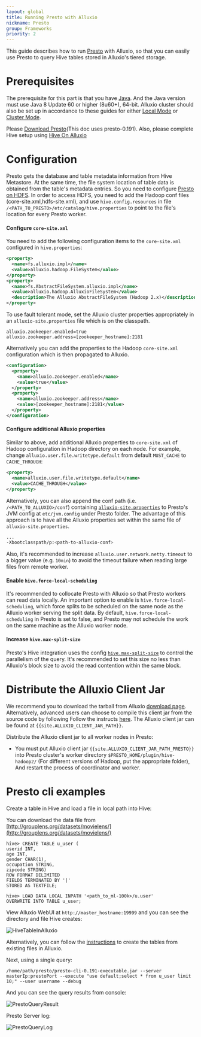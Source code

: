 ```yaml
---
layout: global
title: Running Presto with Alluxio
nickname: Presto
group: Frameworks
priority: 2
---
```


This guide describes how to run [Presto](https://prestodb.io/) with Alluxio, so
that you can easily use Presto to query Hive tables stored in Alluxio's tiered storage.

# Prerequisites

The prerequisite for this part is that you have [Java](Java-Setup.html). And the Java version must use Java 8 Update 60 or higher (8u60+), 64-bit.
Alluxio cluster should also be set up in accordance to these guides for either
[Local Mode](Running-Alluxio-Locally.html) or [Cluster Mode](Running-Alluxio-on-a-Cluster.html).

Please [Download Presto](https://repo1.maven.org/maven2/com/facebook/presto/presto-server/)(This doc uses presto-0.191). Also, please complete Hive setup using
[Hive On Alluxio](Running-Hive-with-Alluxio.html)

# Configuration

Presto gets the database and table metadata information from Hive Metastore. At the same time,
the file system location of table data is obtained from the table's metadata entries. So you need to configure
[Presto on HDFS](https://prestodb.io/docs/current/installation/deployment.html). In order to access HDFS,
you need to add the Hadoop conf files (core-site.xml,hdfs-site.xml), and use `hive.config.resources` in
file `/<PATH_TO_PRESTO>/etc/catalog/hive.properties` to point to the file's location for every Presto worker.

#### Configure `core-site.xml`

You need to add the following configuration items to the `core-site.xml` configured in `hive.properties`:

```xml
<property>
  <name>fs.alluxio.impl</name>
  <value>alluxio.hadoop.FileSystem</value>
</property>
<property>
  <name>fs.AbstractFileSystem.alluxio.impl</name>
  <value>alluxio.hadoop.AlluxioFileSystem</value>
  <description>The Alluxio AbstractFileSystem (Hadoop 2.x)</description>
</property>
```

To use fault tolerant mode, set the Alluxio cluster properties appropriately in an
`alluxio-site.properties` file which is on the classpath.

```properties
alluxio.zookeeper.enabled=true
alluxio.zookeeper.address=[zookeeper_hostname]:2181
```

Alternatively you can add the properties to the Hadoop `core-site.xml` configuration which is then
propagated to Alluxio.

```xml
<configuration>
  <property>
    <name>alluxio.zookeeper.enabled</name>
    <value>true</value>
  </property>
  <property>
    <name>alluxio.zookeeper.address</name>
    <value>[zookeeper_hostname]:2181</value>
  </property>
</configuration>
```

#### Configure additional Alluxio properties

Similar to above, add additional Alluxio properties to `core-site.xml` of Hadoop configuration in Hadoop directory on each node.
 For example, change `alluxio.user.file.writetype.default` from default `MUST_CACHE` to `CACHE_THROUGH`:

```xml
<property>
  <name>alluxio.user.file.writetype.default</name>
  <value>CACHE_THROUGH</value>
</property>
```

Alternatively, you can also append the conf path (i.e. `/<PATH_TO_ALLUXIO>/conf`) containing [`alluxio-site.properties`](Configuration-Settings.html) to Presto's JVM config at `etc/jvm.config` under Presto folder. The advantage of this approach is to have all the Alluxio properties set within the same file of `alluxio-site.properties`.

```bash
...
-Xbootclasspath/p:<path-to-alluxio-conf>
```

Also, it's recommended to increase `alluxio.user.network.netty.timeout` to a bigger value (e.g. `10min`) to avoid the timeout
 failure when reading large files from remote worker.

#### Enable `hive.force-local-scheduling`

It's recommended to collocate Presto with Alluxio so that Presto workers can read data locally. An important option to enable is `hive.force-local-scheduling`, which force splits to be 
scheduled on the same node as the Alluxio worker serving the split data. By default, `hive.force-local-scheduling` in Presto is set to false, and Presto may not schedule the work on the same machine as the Alluxio worker node.

#### Increase `hive.max-split-size`

Presto's Hive integration uses the config [`hive.max-split-size`](https://teradata.github.io/presto/docs/141t/connector/hive.html) to control the parallelism of the query. It's recommended to set this size no less than Alluxio's block size to avoid the read contention within the same block.

# Distribute the Alluxio Client Jar

We recommend you to download the tarball from
Alluxio [download page](http://www.alluxio.org/download).
Alternatively, advanced users can choose to compile this client jar from the source code
by following Follow the instructs [here](Building-Alluxio-Master-Branch.html#compute-framework-support).
The Alluxio client jar can be found at `{{site.ALLUXIO_CLIENT_JAR_PATH}}`.

Distribute the Alluxio client jar to all worker nodes in Presto:
- You must put Alluxio client jar `{{site.ALLUXIO_CLIENT_JAR_PATH_PRESTO}}` into Presto cluster's worker directory
`$PRESTO_HOME/plugin/hive-hadoop2/`
(For different versions of Hadoop, put the appropriate folder), And restart the process of coordinator and worker.

# Presto cli examples

Create a table in Hive and load a file in local path into Hive:

You can download the data file from  [http://grouplens.org/datasets/movielens/](http://grouplens.org/datasets/movielens/)

```
hive> CREATE TABLE u_user (
userid INT,
age INT,
gender CHAR(1),
occupation STRING,
zipcode STRING)
ROW FORMAT DELIMITED
FIELDS TERMINATED BY '|'
STORED AS TEXTFILE;

hive> LOAD DATA LOCAL INPATH '<path_to_ml-100k>/u.user'
OVERWRITE INTO TABLE u_user;
```

View Alluxio WebUI at `http://master_hostname:19999` and you can see the directory and file Hive creates:

![HiveTableInAlluxio]({{site.data.img.screenshot_presto_table_in_alluxio}})

Alternatively, you can follow the [instructions](Running-Hive-with-Alluxio.html#create-new-tables-from-files-in-alluxio) to create the tables from existing files in Alluxio.

Next, using a single query:
```
/home/path/presto/presto-cli-0.191-executable.jar --server masterIp:prestoPort --execute "use default;select * from u_user limit 10;" --user username --debug
```

And you can see the query results from console:

![PrestoQueryResult]({{site.data.img.screenshot_presto_query_result}})

Presto Server log:

![PrestoQueryLog]({{site.data.img.screenshot_presto_query_log}})
